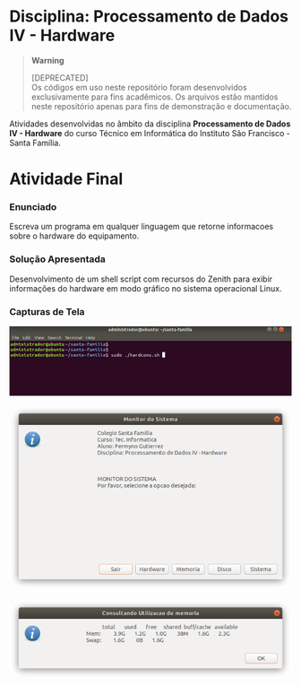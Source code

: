 # Disciplina: Processamento de Dados IV - Hardware

> **Warning**
> 
> [DEPRECATED]  
> Os códigos em uso neste repositório foram desenvolvidos exclusivamente para fins acadêmicos. Os arquivos estão mantidos neste repositório apenas para fins de demonstração e documentação.  

Atividades desenvolvidas no âmbito da disciplina **Processamento de Dados IV - Hardware** do curso Técnico em Informática do Instituto São Francisco - Santa Família.

# Atividade Final

### Enunciado

Escreva um programa em qualquer linguagem que retorne informacoes sobre o hardware do equipamento.

### Solução Apresentada
Desenvolvimento de um shell script com recursos do Zenith para exibir informações do hardware em modo gráfico no sistema operacional Linux.

### Capturas de Tela

![Execução em linha de comando](images/screenshot-00.png)

![Menu Principal](images/screenshot-01.png)

![Consulta de Memória RAM](images/screenshot-02.png)

